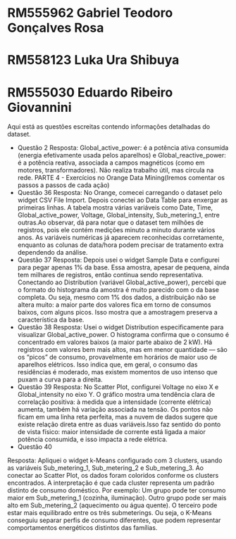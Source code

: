 # RM555962 Gabriel Teodoro Gonçalves Rosa
# RM558123 Luka Ura Shibuya
# RM555030 Eduardo Ribeiro Giovannini

Aqui está as questões escreitas contendo  informações detalhadas do dataset.

- Questão 2
Resposta: Global_active_power: é a potência ativa consumida (energia efetivamente usada pelos aparelhos) e Global_reactive_power: é a potência reativa, associada a campos magnéticos (como em motores, transformadores). Não realiza trabalho útil, mas circula na rede.
PARTE 4 - Exercícios no Orange Data Mining(Iremos comentar os passos a passos de cada ação)
- Questão 36
Resposta: No Orange, comecei carregando o dataset pelo widget CSV File Import. Depois conectei ao Data Table para enxergar as primeiras linhas. A tabela mostra várias variáveis como Date, Time, Global_active_power, Voltage, Global_intensity, Sub_metering_1, entre outras.Ao observar, dá para notar que o dataset tem milhões de registros, pois ele contém medições minuto a minuto durante vários anos. As variáveis numéricas já aparecem reconhecidas corretamente, enquanto as colunas de data/hora podem precisar de tratamento extra dependendo da análise.
- Questão 37
Resposta: Depois usei o widget Sample Data e configurei para pegar apenas 1% da base. Essa amostra, apesar de pequena, ainda tem milhares de registros, então continua sendo representativa. Conectando ao Distribution (variável Global_active_power), percebi que o formato do histograma da amostra é muito parecido com o da base completa. Ou seja, mesmo com 1% dos dados, a distribuição não se altera muito: a maior parte dos valores fica em torno de consumos baixos, com alguns picos. Isso mostra que a amostragem preserva a característica da base.
- Questão 38
Resposta: Usei o widget Distribution especificamente para visualizar Global_active_power. O histograma confirma que o consumo é concentrado em valores baixos (a maior parte abaixo de 2 kW). Há registros com valores bem mais altos, mas em menor quantidade — são os “picos” de consumo, provavelmente em horários de maior uso de aparelhos elétricos. Isso indica que, em geral, o consumo das residências é moderado, mas existem momentos de uso intenso que puxam a curva para a direita.
- Questão 39
Resposta: No Scatter Plot, configurei Voltage no eixo X e Global_intensity no eixo Y. O gráfico mostra uma tendência clara de correlação positiva: à medida que a intensidade (corrente elétrica) aumenta, também há variação associada na tensão. Os pontos não ficam em uma linha reta perfeita, mas a nuvem de dados sugere que existe relação direta entre as duas variáveis.Isso faz sentido do ponto de vista físico: maior intensidade de corrente está ligada a maior potência consumida, e isso impacta a rede elétrica.
- Questão 40

Resposta: Apliquei o widget k-Means configurado com 3 clusters, usando as variáveis Sub_metering_1, Sub_metering_2 e Sub_metering_3. Ao conectar ao Scatter Plot, os dados foram coloridos conforme os clusters encontrados. A interpretação é que cada cluster representa um padrão distinto de consumo doméstico. Por exemplo:
Um grupo pode ter consumo maior em Sub_metering_1 (cozinha, iluminação).
Outro grupo pode ser mais alto em Sub_metering_2 (aquecimento ou água quente).
O terceiro pode estar mais equilibrado entre os três submeterings. Ou seja, o K-Means conseguiu separar perfis de consumo diferentes, que podem representar comportamentos energéticos distintos das famílias.
